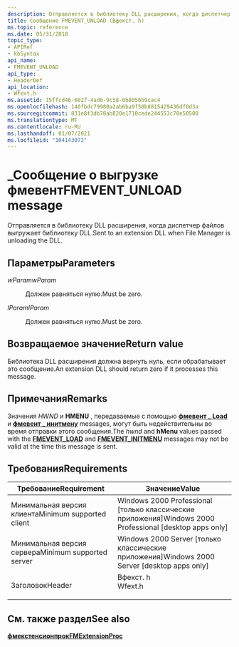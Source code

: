 ```yaml
---
description: Отправляется в библиотеку DLL расширения, когда диспетчер файлов выгружает библиотеку DLL.
title: Сообщение FMEVENT_UNLOAD (Вфекст. h)
ms.topic: reference
ms.date: 05/31/2018
topic_type:
- APIRef
- kbSyntax
api_name:
- FMEVENT_UNLOAD
api_type:
- HeaderDef
api_location:
- Wfext.h
ms.assetid: 15ffcd46-602f-4ad0-9c58-0b8056b9cac4
ms.openlocfilehash: 140fbdc79980a2ab6ba9f50b8815429436df0d3a
ms.sourcegitcommit: 831e8f3db78ab820e1710cede244553c70e50500
ms.translationtype: MT
ms.contentlocale: ru-RU
ms.lasthandoff: 01/07/2021
ms.locfileid: "104143072"
---
```

# <a name="fmevent_unload-message"></a><span data-ttu-id="4cfb2-103">\_Сообщение о выгрузке фмевент</span><span class="sxs-lookup"><span data-stu-id="4cfb2-103">FMEVENT\_UNLOAD message</span></span>

<span data-ttu-id="4cfb2-104">Отправляется в библиотеку DLL расширения, когда диспетчер файлов выгружает библиотеку DLL.</span><span class="sxs-lookup"><span data-stu-id="4cfb2-104">Sent to an extension DLL when File Manager is unloading the DLL.</span></span>

## <a name="parameters"></a><span data-ttu-id="4cfb2-105">Параметры</span><span class="sxs-lookup"><span data-stu-id="4cfb2-105">Parameters</span></span>

<dl> <dt>

<span data-ttu-id="4cfb2-106">*wParam*</span><span class="sxs-lookup"><span data-stu-id="4cfb2-106">*wParam*</span></span> 
</dt> <dd><span data-ttu-id="4cfb2-107">Должен равняться нулю.</span><span class="sxs-lookup"><span data-stu-id="4cfb2-107">Must be zero.</span></span></dd> <dt>

<span data-ttu-id="4cfb2-108">*lParam*</span><span class="sxs-lookup"><span data-stu-id="4cfb2-108">*lParam*</span></span> 
</dt> <dd><span data-ttu-id="4cfb2-109">Должен равняться нулю.</span><span class="sxs-lookup"><span data-stu-id="4cfb2-109">Must be zero.</span></span></dd> </dl>

## <a name="return-value"></a><span data-ttu-id="4cfb2-110">Возвращаемое значение</span><span class="sxs-lookup"><span data-stu-id="4cfb2-110">Return value</span></span>

<span data-ttu-id="4cfb2-111">Библиотека DLL расширения должна вернуть нуль, если обрабатывает это сообщение.</span><span class="sxs-lookup"><span data-stu-id="4cfb2-111">An extension DLL should return zero if it processes this message.</span></span>

## <a name="remarks"></a><span data-ttu-id="4cfb2-112">Примечания</span><span class="sxs-lookup"><span data-stu-id="4cfb2-112">Remarks</span></span>

<span data-ttu-id="4cfb2-113">Значения *HWND* и **HMENU** , передаваемые с помощью [**фмевент \_ Load**](fmevent-load.md) и [**фмевент \_ инитмену**](fmevent-initmenu.md) messages, могут быть недействительны во время отправки этого сообщения.</span><span class="sxs-lookup"><span data-stu-id="4cfb2-113">The *hwnd* and **hMenu** values passed with the [**FMEVENT\_LOAD**](fmevent-load.md) and [**FMEVENT\_INITMENU**](fmevent-initmenu.md) messages may not be valid at the time this message is sent.</span></span>

## <a name="requirements"></a><span data-ttu-id="4cfb2-114">Требования</span><span class="sxs-lookup"><span data-stu-id="4cfb2-114">Requirements</span></span>



| <span data-ttu-id="4cfb2-115">Требование</span><span class="sxs-lookup"><span data-stu-id="4cfb2-115">Requirement</span></span> | <span data-ttu-id="4cfb2-116">Значение</span><span class="sxs-lookup"><span data-stu-id="4cfb2-116">Value</span></span> |
|-------------------------------------|------------------------------------------------------------------------------------|
| <span data-ttu-id="4cfb2-117">Минимальная версия клиента</span><span class="sxs-lookup"><span data-stu-id="4cfb2-117">Minimum supported client</span></span><br/> | <span data-ttu-id="4cfb2-118">Windows 2000 Professional \[только классические приложения\]</span><span class="sxs-lookup"><span data-stu-id="4cfb2-118">Windows 2000 Professional \[desktop apps only\]</span></span><br/>                         |
| <span data-ttu-id="4cfb2-119">Минимальная версия сервера</span><span class="sxs-lookup"><span data-stu-id="4cfb2-119">Minimum supported server</span></span><br/> | <span data-ttu-id="4cfb2-120">Windows 2000 Server \[только классические приложения\]</span><span class="sxs-lookup"><span data-stu-id="4cfb2-120">Windows 2000 Server \[desktop apps only\]</span></span><br/>                               |
| <span data-ttu-id="4cfb2-121">Заголовок</span><span class="sxs-lookup"><span data-stu-id="4cfb2-121">Header</span></span><br/>                   | <dl> <span data-ttu-id="4cfb2-122"><dt>Вфекст. h</dt></span><span class="sxs-lookup"><span data-stu-id="4cfb2-122"><dt>Wfext.h</dt></span></span> </dl> |



## <a name="see-also"></a><span data-ttu-id="4cfb2-123">См. также раздел</span><span class="sxs-lookup"><span data-stu-id="4cfb2-123">See also</span></span>

<dl> <dt>

[<span data-ttu-id="4cfb2-124">**фмекстенсионпрок**</span><span class="sxs-lookup"><span data-stu-id="4cfb2-124">**FMExtensionProc**</span></span>](fmextensionproc.md)
</dt> </dl>

 

 




